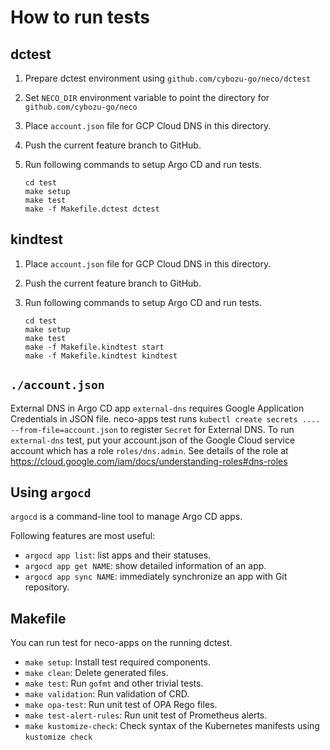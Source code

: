 How to run tests
================

dctest
------

1. Prepare dctest environment using `github.com/cybozu-go/neco/dctest`
2. Set `NECO_DIR` environment variable to point the directory for `github.com/cybozu-go/neco`
3. Place `account.json` file for GCP Cloud DNS in this directory.
4. Push the current feature branch to GitHub.
5. Run following commands to setup Argo CD and run tests.

    ```console
    cd test
    make setup
    make test
    make -f Makefile.dctest dctest
    ```

kindtest
--------

1. Place `account.json` file for GCP Cloud DNS in this directory.
2. Push the current feature branch to GitHub.
3. Run following commands to setup Argo CD and run tests.

    ```console
    cd test
    make setup
    make test
    make -f Makefile.kindtest start
    make -f Makefile.kindtest kindtest
    ```

`./account.json`
----------------

External DNS in Argo CD app `external-dns` requires Google Application Credentials in JSON file.
neco-apps test runs `kubectl create secrets .... --from-file=account.json` to register `Secret` for External DNS.
To run `external-dns` test, put your account.json of the Google Cloud service account which has a role `roles/dns.admin`.
See details of the role at https://cloud.google.com/iam/docs/understanding-roles#dns-roles

Using `argocd`
--------------

`argocd` is a command-line tool to manage Argo CD apps.

Following features are most useful:

- `argocd app list`: list apps and their statuses.
- `argocd app get NAME`: show detailed information of an app.
- `argocd app sync NAME`: immediately synchronize an app with Git repository.

Makefile
--------

You can run test for neco-apps on the running dctest.

- `make setup`: Install test required components.
- `make clean`: Delete generated files.
- `make test`: Run `gofmt` and other trivial tests.
- `make validation`: Run validation of CRD.
- `make opa-test`: Run unit test of OPA Rego files.
- `make test-alert-rules`: Run unit test of Prometheus alerts.
- `make kustomize-check`: Check syntax of the Kubernetes manifests using `kustomize check`
